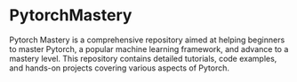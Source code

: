 # PytorchMastery
Pytorch Mastery is a comprehensive repository aimed at helping beginners to master Pytorch, a popular machine learning framework, and advance to a mastery level. This repository contains detailed tutorials, code examples, and hands-on projects covering various aspects of Pytorch.
